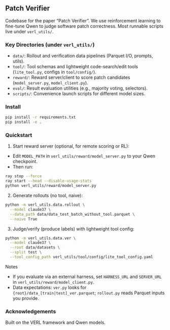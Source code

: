 ## Patch Verifier

Codebase for the paper “Patch Verifier”. We use reinforcement learning to fine-tune Qwen to judge software patch correctness. Most runnable scripts live under `verl_utils/`.

### Key Directories (under `verl_utils/`)
- `data/`: Rollout and verification data pipelines (Parquet I/O, prompts, utils).
- `tool/`: Tool schemas and lightweight code-search/edit tools (`lite_tool.py`, configs in `tool/config/`).
- `reward/`: Reward server/client to score patch candidates (`model_server.py`, `model_client.py`).
- `eval/`: Result evaluation utilities (e.g., majority voting, selectors).
- `scripts/`: Convenience launch scripts for different model sizes.

### Install
```bash
pip install -r requirements.txt
pip install -e .
```

### Quickstart
1) Start reward server (optional, for remote scoring or RL):
- Edit `MODEL_PATH` in `verl_utils/reward/model_server.py` to your Qwen checkpoint.
- Then run:
```bash
ray stop --force
ray start --head --disable-usage-stats
python verl_utils/reward/model_server.py
```

2) Generate rollouts (no tool, naive):
```bash
python -m verl_utils.data.rollout \
  --model claude37 \
  --data_path data/data_test_batch_without_tool.parquet \
  --naive True
```

3) Judge/verify (produce labels) with lightweight tool config:
```bash
python -m verl_utils.data.ver \
  --model claude37 \
  --root data/datasets \
  --split test \
  --tool_config_path verl_utils/tool/config/lite_tool_config.yaml
```

Notes
- If you evaluate via an external harness, set `HARNESS_URL` and `SERVER_URL` in `verl_utils/reward/model_client.py`.
- Data expectations: `ver.py` looks for `{root}/data_[train|test]_ver.parquet`; `rollout.py` reads Parquet inputs you provide.

### Acknowledgements
Built on the VERL framework and Qwen models.
